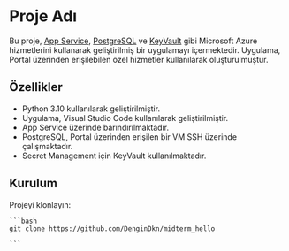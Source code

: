 # Proje Adı

Bu proje, [App Service](https://docs.microsoft.com/en-us/azure/app-service/), [PostgreSQL](https://www.postgresql.org/) ve [KeyVault](https://azure.microsoft.com/en-us/services/key-vault/) gibi Microsoft Azure hizmetlerini kullanarak geliştirilmiş bir uygulamayı içermektedir. Uygulama, Portal üzerinden erişilebilen özel hizmetler kullanılarak oluşturulmuştur.

## Özellikler

- Python 3.10 kullanılarak geliştirilmiştir.
- Uygulama, Visual Studio Code kullanılarak geliştirilmiştir.
- App Service üzerinde barındırılmaktadır.
- PostgreSQL, Portal üzerinden erişilen bir VM SSH üzerinde çalışmaktadır.
- Secret Management için KeyVault kullanılmaktadır.

## Kurulum

Projeyi klonlayın:

    ```bash
    git clone https://github.com/DenginDkn/midterm_hello
   
    ```
